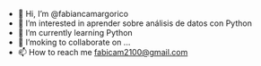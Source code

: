 - 👋 Hi, I’m @fabiancamargorico 
- 👀 I’m interested in  aprender sobre análisis de  datos con Python
- 🌱 I’m currently learning  Python
- 💞️ I’moking to collaborate on ...
- 📫 How to reach me fabicam2100@gmail.com  

<!---sjsjh
fabiancamargorico/fabiancamargorico is a ✨ special ✨ repository because its `README.md` (this file) appears on your GitHub profile.
You can click the Preview link to take a look at your changes.
--->
